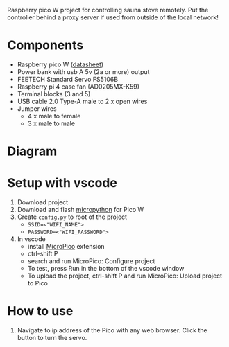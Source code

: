 Raspberry pico W project for controlling sauna stove remotely. Put the controller behind a proxy server if used from outside of the local network!

# Components

- Raspberry pico W ([datasheet](https://datasheets.raspberrypi.com/picow/pico-w-datasheet.pdf))
- Power bank with usb A 5v (2a or more)  output
- FEETECH Standard Servo FS5106B
- Raspberry pi 4 case fan (AD0205MX-K59)
- Terminal blocks (3 and 5)
- USB cable 2.0 Type-A male to 2 x open wires
- Jumper wires
    - 4 x male to female
    - 3 x male to male

# Diagram

# Setup with vscode

1. Download project
3. Download and flash [micropython](https://micropython.org/download/RPI_PICO_W/) for Pico W 
4. Create `config.py` to root of the project
    - `SSID=<"WIFI_NAME">`
    - `PASSWORD=<"WIFI_PASSWORD">`
6. In vscode
    - install [MicroPico](https://marketplace.visualstudio.com/items?itemName=paulober.pico-w-go) extension
    - ctrl-shift P
    - search and run MicroPico: Configure project
    - To test, press Run in the bottom of the vscode window
    - To upload the project, ctrl-shift P and run MicroPico: Upload project to Pico

# How to use

1. Navigate to ip address of the Pico with any web browser. Click the button to turn the servo.
